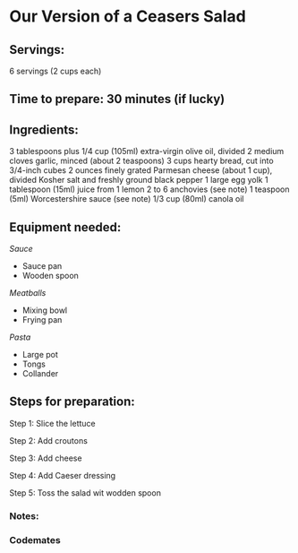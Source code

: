 # Our Version of a Ceasers Salad 

## Servings: 
6 servings (2 cups each)

## Time to prepare: 30 minutes (if lucky)

## Ingredients:
3 tablespoons plus 1/4 cup (105ml) extra-virgin olive oil, divided
2 medium cloves garlic, minced (about 2 teaspoons)
3 cups hearty bread, cut into 3/4-inch cubes
2 ounces finely grated Parmesan cheese (about 1 cup), divided
Kosher salt and freshly ground black pepper
1 large egg yolk
1 tablespoon (15ml) juice from 1 lemon
2 to 6 anchovies (see note)
1 teaspoon (5ml) Worcestershire sauce (see note)
1/3 cup (80ml) canola oil

## Equipment needed:
*Sauce*
- Sauce pan
- Wooden spoon

*Meatballs*
- Mixing bowl
- Frying pan

*Pasta*
- Large pot
- Tongs
- Collander

## Steps for preparation:
Step 1: Slice the lettuce

Step 2: Add croutons

Step 3: Add cheese

Step 4: Add Caeser dressing

Step 5: Toss the salad wit wodden spoon

### Notes:



### Codemates #
